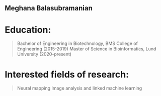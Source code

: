 ## Meghana Balasubramanian

# Education: 
> Bachelor of Engineering in Biotechnology, BMS College of Engineering (2015-2019)
> Master of Science in Bioinformatics, Lund University (2020-present)

# Interested fields of research:
> Neural mapping
> Image analysis and linked machine learning

